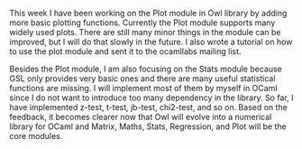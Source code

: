 This week I have been working on the Plot module in Owl library by adding more basic plotting functions. Currently the Plot module supports many widely used plots. There are still many minor things in the module can be improved, but I will do that slowly in the future. I also wrote a tutorial on how to use the plot module and sent it to the ocamllabs mailing list.

Besides the Plot module, I am also focusing on the Stats module because GSL only provides very basic ones and there are many useful statistical functions are missing. I will implement most of them by myself in OCaml since I do not want to introduce too many dependency in the library. So far, I have implemented z-test, t-test, jb-test, chi2-test, and so on. Based on the feedback, it becomes clearer now that Owl will evolve into a numerical library for OCaml and Matrix, Maths, Stats, Regression, and Plot will be the core modules.
